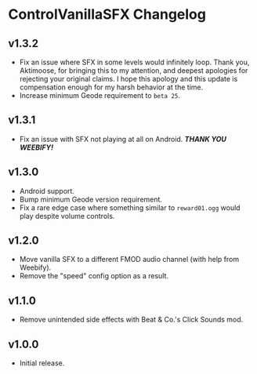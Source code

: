 # ControlVanillaSFX Changelog
## v1.3.2
- Fix an issue where SFX in some levels would infinitely loop. Thank you, Aktimoose, for bringing this to my attention, and deepest apologies for rejecting your original claims. I hope this apology and this update is compensation enough for my harsh behavior at the time.
- Increase minimum Geode requirement to `beta 25`.
## v1.3.1
- Fix an issue with SFX not playing at all on Android. ***THANK YOU WEEBIFY!***
## v1.3.0
- Android support.
- Bump minimum Geode version requirement.
- Fix a rare edge case where something similar to `reward01.ogg` would play despite volume controls.
## v1.2.0
- Move vanilla SFX to a different FMOD audio channel (with help from Weebify).
- Remove the "speed" config option as a result.
## v1.1.0
- Remove unintended side effects with Beat & Co.'s Click Sounds mod.
## v1.0.0
- Initial release.